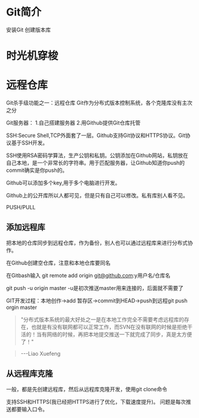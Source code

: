 # Git简介
安装Git
创建版本库
# 时光机穿梭
# 远程仓库
Git杀手级功能之一：远程仓库
Git作为分布式版本控制系统，各个克隆库没有主次之分

Git服务器：
1.自己搭建服务器
2.用Github提供Git仓库托管

SSH:Secure Shell,TCP外面套了一层。Github支持Git协议和HTTPS协议。Git协议基于SSH开发。

SSH使用RSA密码学算法，生产公钥和私钥。公钥添加在Github网站，私钥放在自己本地，是一个非常长的字符串。用于匹配服务器，让Github知道你push的commit确实是你push的。

Github可以添加多个key,用于多个电脑进行开发。

Github上的公开库所以人都可见，但是只有自己可以修改。私有库别人看不见。

PUSH/PULL
## 添加远程库
把本地的仓库同步到远程仓库，作为备份，别人也可以通过远程库来进行分布式协作。

在Github创建空仓库，注意和本地仓库要同名

在Gitbash输入 git remote add origin git@github.com:y用户名/仓库名

git push -u origin master
-u是初次推送master用来连接的，后面就不需要了

GIT开发过程：本地创作->add 暂存区->commit到HEAD->push到远程git push orgin master

> "分布式版本系统的最大好处之一是在本地工作完全不需要考虑远程库的存在，也就是有没有联网都可以正常工作，而SVN在没有联网的时候是拒绝干活的！当有网络的时候，再把本地提交推送一下就完成了同步，真是太方便了！"

> ---Liao Xuefeng
## 从远程库克隆

一般，都是先创建远程库，然后从远程库克隆开发，使用git clone命令

支持SSH和HTTPS(我已经把HTTPS进行了优化，下载速度提升)。
问题是每次推送都要输入口令。